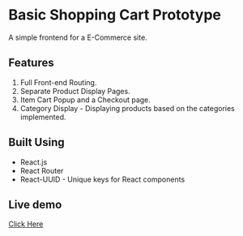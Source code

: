 # Basic Shopping Cart Prototype
A simple frontend for a E-Commerce site. 

## Features
1. Full Front-end Routing.
2. Separate Product Display Pages.
3. Item Cart Popup and a Checkout page.
4. Category Display - Displaying products based on the categories implemented.

## Built Using 
- React.js
- React Router
- React-UUID - Unique keys for React components 

## Live demo 
<a href="https://abhay-korti.github.io/shopping-cart-prototype/">Click Here</a>
